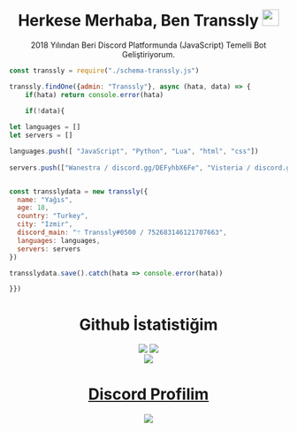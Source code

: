 <h1 align="center">Herkese Merhaba, Ben Transsly <img src="https://media.giphy.com/media/hvRJCLFzcasrR4ia7z/giphy.gif" width="30px"></h1>
<p align="center">2018 Yılından Beri Discord Platformunda (JavaScript) Temelli Bot Geliştiriyorum.<br></p>

```js
const transsly = require("./schema-transsly.js")

transsly.findOne({admin: "Transsly"}, async (hata, data) => {
    if(hata) return console.error(hata)

    if(!data){
  
let languages = []
let servers = []

languages.push([ "JavaScript", "Python", "Lua", "html", "css"])
  
servers.push(["Wanestra / discord.gg/DEFyhbX6Fe", "Visteria / discord.gg/MjcpJ8QMBp", "KrySS Priv / discord.gg/fH8YVWtHF5"])


const transslydata = new transsly({
  name: "Yağıs",
  age: 18,
  country: "Turkey",
  city: "Izmir",
  discord_main: "⚚ Transsly#0500 / 752683146121707663",
  languages: languages,
  servers: servers
})

transslydata.save().catch(hata => console.error(hata))

}})
```

  <h1 align="center">Github İstatistiğim</h1>
<p align="center">
  <a href="https://github.com/Transsly/" target="_blank"><img src="https://github-readme-stats.vercel.app/api/top-langs/?username=Transsly&langs_count=10&custom_title=En+Çok+Kullanılan+Diller+Top10&bg_color=171a1f&text_color=fff&icon_color=ff0000&hide_border=true&title_color=ff0000"/></a>
  <a href="https://github.com/Transsly/" target="_blank"><img src="https://github-readme-stats.vercel.app/api?username=Transsly&show_icons=true&locale=tr&border_radius=10px&title_color=ff0000&hide_border=true&bg_color=171a1f&text_color=fff&icon_color=ff0000&custom_title=Transsly%27nin+Github+İstatistiği"/></a>
    <br>
  <a href="https://github.com/Transsly/" target="_blank"><img src="https://komarev.com/ghpvc/?username=Transsly&color=db0000&label=Toplam+Profil+Görüntelenme+Sayısı+:"/</a>
</p>

  <h1 align="center">Discord Profilim</h1>
<p align="center">
  <a href="https://github.com/Transsly/" target="_blank"><img src="https://lanyard-profile-readme.vercel.app/api/752683146121707663?theme=dark&bg=171a1f&animated=true&hideDiscrim=false&borderRadius=10px"/></a>
